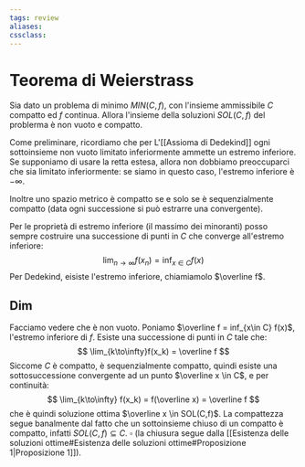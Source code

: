 ```yaml
---
tags: review
aliases:
cssclass:
---
```

 
# Teorema di Weierstrass
Sia dato un problema di minimo $MIN(C,f)$, con l'insieme ammissibile $C$ compatto ed $f$ continua. Allora l'insieme della soluzioni $SOL(C,f)$ del problerma è non vuoto e compatto.

Come preliminare, ricordiamo che per L'[[Assioma di Dedekind]] ogni sottoinsieme non vuoto limitato inferiormente ammette un estremo inferiore. Se supponiamo di usare la retta estesa, allora non dobbiamo preoccuparci che sia limitato inferiormente: se siamo in questo caso, l'estremo inferiore è $-\infty$.

Inoltre uno spazio metrico è compatto se e solo se è sequenzialmente compatto (data ogni successione si può estrarre una convergente).

Per le proprietà di estremo inferiore (il massimo dei minoranti) posso sempre costruire una successione di punti in $C$ che converge all'estremo inferiore:
$$
\lim_{n\to\infty}f(x_n)=\inf_{x\in C}f(x)
$$
Per Dedekind, eisiste l'estremo inferiore, chiamiamolo $\overline f$.

## Dim
Facciamo vedere che è non vuoto. Poniamo $\overline f = inf_{x\in C} f(x)$, l'estremo inferiore di $f$. Esiste una successione di punti in $C$ tale che:
$$
\lim_{k\to\infty}f(x_k) = \overline f
$$
Siccome $C$ è compatto, è sequenzialmente compatto, quindi esiste una sottosuccessione convergente ad un punto $\overline x \in C$, e per continuità:
$$
\lim_{k\to\infty} f(x_k) = f(\overline x) = \overline f
$$
che è quindi soluzione ottima $\overline x \in SOL(C,f)$.
La compattezza segue banalmente dal fatto che un sottoinsieme chiuso di un compatto è compatto, infatti $SOL(C,f)\subseteq C$. $\square$ (la chiusura segue dalla [[Esistenza delle soluzioni ottime#Esistenza delle soluzioni ottime#Proposizione 1|Proposizione 1]]).
